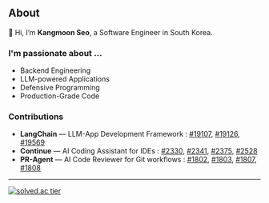 ## About

👋 Hi, I’m **Kangmoon Seo**, a Software Engineer in South Korea.

### I'm passionate about ...

- Backend Engineering
- LLM-powered Applications
- Defensive Programming
- Production-Grade Code

### Contributions

- **LangChain** — LLM-App Development Framework : [#19107](https://github.com/langchain-ai/langchain/issues/19107), [#19126](https://github.com/langchain-ai/langchain/pull/19126), [#19569](https://github.com/langchain-ai/langchain/pull/19569)
- **Continue** — AI Coding Assistant for IDEs : [#2330](https://github.com/continuedev/continue/issues/2330), [#2341](https://github.com/continuedev/continue/pull/2341), [#2375](https://github.com/continuedev/continue/pull/2375), [#2528](https://github.com/continuedev/continue/pull/2528)
- **PR-Agent** — AI Code Reviewer for Git workflows : [#1802](https://github.com/qodo-ai/pr-agent/pull/1802), [#1803](https://github.com/qodo-ai/pr-agent/pull/1803), [#1807](https://github.com/qodo-ai/pr-agent/pull/1807), [#1808](https://github.com/qodo-ai/pr-agent/pull/1808)

--- 
[![solved.ac tier](http://mazassumnida.wtf/api/mini/generate_badge?boj=70002467)](https://solved.ac/70002467)
